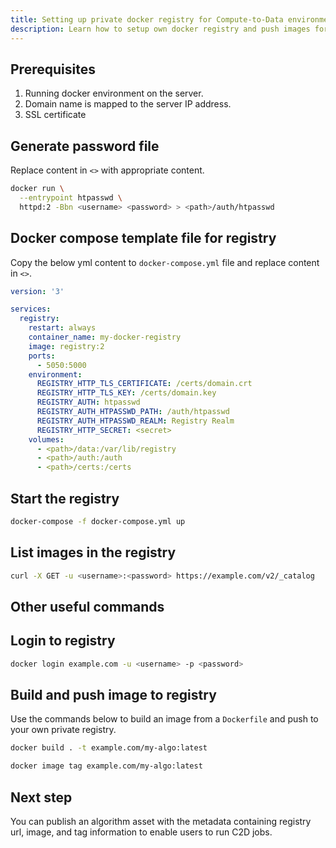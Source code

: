 ```yaml
---
title: Setting up private docker registry for Compute-to-Data environment
description: Learn how to setup own docker registry and push images for running algorithms in C2D environment.
---
```


## Prerequisites

1. Running docker environment on the server.
2. Domain name is mapped to the server IP address.
3. SSL certificate

## Generate password file

Replace content in `<>` with appropriate content.

```bash
docker run \
  --entrypoint htpasswd \
  httpd:2 -Bbn <username> <password> > <path>/auth/htpasswd
```

## Docker compose template file for registry

Copy the below yml content to `docker-compose.yml` file and replace content in `<>`.

```yml
version: '3'

services:
  registry:
    restart: always
    container_name: my-docker-registry
    image: registry:2
    ports:
      - 5050:5000
    environment:
      REGISTRY_HTTP_TLS_CERTIFICATE: /certs/domain.crt
      REGISTRY_HTTP_TLS_KEY: /certs/domain.key
      REGISTRY_AUTH: htpasswd
      REGISTRY_AUTH_HTPASSWD_PATH: /auth/htpasswd
      REGISTRY_AUTH_HTPASSWD_REALM: Registry Realm
      REGISTRY_HTTP_SECRET: <secret>
    volumes:
      - <path>/data:/var/lib/registry
      - <path>/auth:/auth
      - <path>/certs:/certs

```

## Start the registry

```bash
docker-compose -f docker-compose.yml up 
```

## List images in the registry

```bash
curl -X GET -u <username>:<password> https://example.com/v2/_catalog
```

## Other useful commands


## Login to registry

```bash
docker login example.com -u <username> -p <password>
```

## Build and push image to registry

Use the commands below to build an image from a  `Dockerfile` and push to your own private registry.

```bash
docker build . -t example.com/my-algo:latest

docker image tag example.com/my-algo:latest
```

## Next step

You can publish an algorithm asset with the metadata containing registry url, image, and tag information to enable users to run C2D jobs. 
